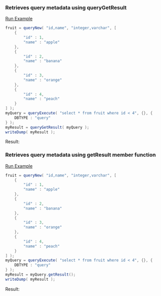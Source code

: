 ### Retrieves query metadata using queryGetResult



<a href="https://try.boxlang.io/?code=eJxtkDkLAjEQhevkVwypVNJ4VB6NKHaiYiNiEdfRXdjL2cRVZP%2B7Ey9YlJAw8%2FjmDS9HcpGFEZwd0m2OZQNUdNCpSVBpLlOLJyR9MRSEhljaghR3KQRTCvrQ1r5%2B4twpk%2BcxKikqXaM6dWpvUj6%2FWLeOZWTS0x%2B3Xh3L0QShp%2BQOmgOZ3JY%2ByifS9IqBs8ixCowxsNCCI2UJPz53GSIhRAcYQo%2FD3Su%2BUkzG681i6r2fFkpWL%2BMVFi7%2BftYM7UtowGcnUyVFFicuyb36HmD5AZcLY7s%3D" target="_blank">Run Example</a>

```java
fruit = queryNew( "id,name", "integer,varchar", [ 
	{
		"id" : 1,
		"name" : "apple"
	},
	{
		"id" : 2,
		"name" : "banana"
	},
	{
		"id" : 3,
		"name" : "orange"
	},
	{
		"id" : 4,
		"name" : "peach"
	}
] );
myQuery = queryExecute( "select * from fruit where id < 4", {}, {
	DBTYPE : "query"
} );
myResult = queryGetResult( myQuery );
writeDump( myResult );

```

Result: 

### Retrieves query metadata using getResult member function



<a href="https://try.boxlang.io/?code=eJxtkMsKwjAQRdfJVwxZVQmCj5WPjehWVNyIuIh1bAttrWNiFem%2FO%2FEFRQkTZm4Od7g5kEssjODkkG4zLANQyV7nJkOluc0tRkj6YiiMDbG0ASnuUgimFPShrX3%2FxHlSpihSVFJUukZ16tTO5Hx%2BsW4dO5LJoz9uvTpWoAljT8ktNAYyuy18lE%2Bk6RVDZ5FjnTHF0EITDnTM%2BPK5yxgJIdnDEHoc7l5xSTEZr9bzqfd%2BWihZvYyXeHap%2F6z3jlaE9qUF%2FF5SYnHisiKAL8ryAz%2BJYZM%3D" target="_blank">Run Example</a>

```java
fruit = queryNew( "id,name", "integer,varchar", [ 
	{
		"id" : 1,
		"name" : "apple"
	},
	{
		"id" : 2,
		"name" : "banana"
	},
	{
		"id" : 3,
		"name" : "orange"
	},
	{
		"id" : 4,
		"name" : "peach"
	}
] );
myQuery = queryExecute( "select * from fruit where id < 4", {}, {
	DBTYPE : "query"
} );
myResult = myQuery.getResult();
writeDump( myResult );

```

Result: 

